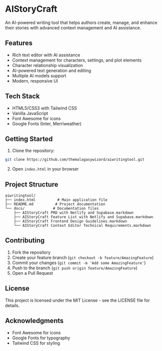 # AIStoryCraft

An AI-powered writing tool that helps authors create, manage, and enhance their stories with advanced context management and AI assistance.

## Features

- Rich text editor with AI assistance
- Context management for characters, settings, and plot elements
- Character relationship visualization
- AI-powered text generation and editing
- Multiple AI models support
- Modern, responsive UI

## Tech Stack

- HTML5/CSS3 with Tailwind CSS
- Vanilla JavaScript
- Font Awesome for icons
- Google Fonts (Inter, Merriweather)

## Getting Started

1. Clone the repository:
```bash
git clone https://github.com/themalagasywizard/aiwritingtool.git
```

2. Open `index.html` in your browser

## Project Structure

```
aiwritingtool/
├── index.html          # Main application file
├── README.md          # Project documentation
└── docs/             # Documentation files
    ├── AIStoryCraft PRD with Netlify and Supabase.markdown
    ├── AIStoryCraft Feature List with Netlify and Supabase.markdown
    ├── AIStoryCraft Frontend Design Guidelines.markdown
    └── AIStoryCraft Context Editor Technical Requirements.markdown
```

## Contributing

1. Fork the repository
2. Create your feature branch (`git checkout -b feature/AmazingFeature`)
3. Commit your changes (`git commit -m 'Add some AmazingFeature'`)
4. Push to the branch (`git push origin feature/AmazingFeature`)
5. Open a Pull Request

## License

This project is licensed under the MIT License - see the LICENSE file for details.

## Acknowledgments

- Font Awesome for icons
- Google Fonts for typography
- Tailwind CSS for styling 